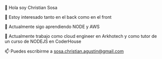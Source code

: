 👋 Hola soy Christian Sosa

👀 Estoy interesado tanto en el back como en el front

🌱 Actualmente sigo aprendiendo NODE y AWS

💞️ Actualmente trabajo como cloud engineer en Arkhotech y como tutor de un curso de NODEJS en CoderHouse

📫 Puedes escribirme a sosa.christian.agustin@gmail.com
